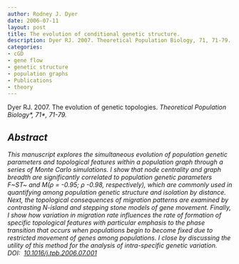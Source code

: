 ```yaml
---
author: Rodney J. Dyer
date: 2006-07-11
layout: post
title: The evolution of conditional genetic structure.
description: Dyer RJ. 2007. Theoretical Population Biology, 71, 71-79.
categories: 
- cGD
- gene flow
- genetic structure
- population graphs
- Publications
- theory
---
```

Dyer RJ. 2007. The evolution of genetic topologies. <i>Theoretical Population Biology*, <i>*71**, 71-79.
## Abstract 
This manuscript explores the simultaneous evolution of population genetic parameters and topological features within a population graph through a series of Monte Carlo simulations. I show that node centrality and graph breadth are significantly correlated to population genetic parameters F~ST~ and M(ρ = -0.95; ρ -0.98, respectively), which are commonly used in quantifying among population genetic structure and isolation by distance. Next, the topological consequences of migration patterns are examined by contrasting N-island and stepping stone models of gene movement. Finally, I show how variation in migration rate influences the rate of formation of specific topological features with particular emphasis to the phase transition that occurs when populations begin to become fixed due to restricted movement of genes among populations. I close by discussing the utility of this method for the analysis of intra-specific genetic variation.
DOI: 
[10.1016/j.tpb.2006.07.001](https://drive.google.com/open?id=0B0T81CzLjtfPUnRDVzhiUmJ2NE0&authuser=0)
